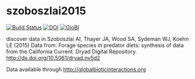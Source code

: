 # szoboszlai2015
[![Build Status](https://travis-ci.org/globalbioticinteractions/szoboszlai2015.svg)](https://travis-ci.org/globalbioticinteractions/szoboszlai2015) [![DOI](https://zenodo.org/badge/41829327.svg)](https://zenodo.org/badge/latestdoi/41829327) [![GloBI](http://api.globalbioticinteractions.org/interaction.svg?accordingTo=globalbioticinteractions/szoboszlai2015)](http://globalbioticinteractions.org/?accordingTo=globalbioticinteractions/szoboszlai2015)

discover data in Szoboszlai AI, Thayer JA, Wood SA, Sydeman WJ, Koehn LE (2015) Data from: Forage species in predator diets: synthesis of data from the California Current. Dryad Digital Repository. http://dx.doi.org/10.5061/dryad.nv5d2

Data available through http://globalbioticinteractions.org
